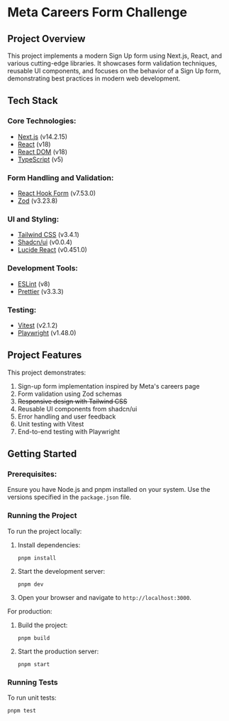 # Meta Careers Form Challenge

## Project Overview

This project implements a modern Sign Up form using Next.js, React, and various cutting-edge libraries. It showcases form validation techniques, reusable UI components, and focuses on the behavior of a Sign Up form, demonstrating best practices in modern web development.

## Tech Stack

### Core Technologies:

- [Next.js](https://nextjs.org/) (v14.2.15)
- [React](https://react.dev/) (v18)
- [React DOM](https://reactjs.org/docs/react-dom.html) (v18)
- [TypeScript](https://www.typescriptlang.org/) (v5)

### Form Handling and Validation:

- [React Hook Form](https://react-hook-form.com/) (v7.53.0)
- [Zod](https://github.com/colinhacks/zod) (v3.23.8)

### UI and Styling:

- [Tailwind CSS](https://tailwindcss.com/) (v3.4.1)
- [Shadcn/ui](https://ui.shadcn.com/) (v0.0.4)
- [Lucide React](https://lucide.dev/) (v0.451.0)

### Development Tools:

- [ESLint](https://eslint.org/) (v8)
- [Prettier](https://prettier.io/) (v3.3.3)

### Testing:

- [Vitest](https://vitest.dev/) (v2.1.2)
- [Playwright](https://playwright.dev/) (v1.48.0)

## Project Features

This project demonstrates:

1. Sign-up form implementation inspired by Meta's careers page
2. Form validation using Zod schemas
3. ~~Responsive design with Tailwind CSS~~
4. Reusable UI components from shadcn/ui
5. Error handling and user feedback
6. Unit testing with Vitest
7. End-to-end testing with Playwright

## Getting Started

### Prerequisites:

Ensure you have Node.js and pnpm installed on your system. Use the versions specified in the `package.json` file.

### Running the Project

To run the project locally:

1. Install dependencies:

   ```
   pnpm install
   ```

2. Start the development server:

   ```
   pnpm dev
   ```

3. Open your browser and navigate to `http://localhost:3000`.

For production:

1. Build the project:

   ```
   pnpm build
   ```

2. Start the production server:
   ```
   pnpm start
   ```

### Running Tests

To run unit tests:

```
pnpm test
```

